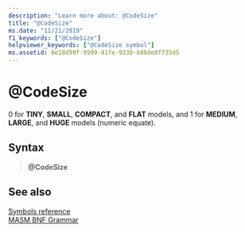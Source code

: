 ```yaml
---
description: "Learn more about: @CodeSize"
title: "@CodeSize"
ms.date: "11/21/2019"
f1_keywords: ["@CodeSize"]
helpviewer_keywords: ["@CodeSize symbol"]
ms.assetid: 6e18d99f-9999-41fe-9330-b80de8f735d5
---
```

# \@CodeSize

0 for **TINY**, **SMALL**, **COMPACT**, and **FLAT** models, and 1 for **MEDIUM**, **LARGE**, and **HUGE** models (numeric equate).

## Syntax

> **\@CodeSize**

## See also

[Symbols reference](symbols-reference.md)\
[MASM BNF Grammar](masm-bnf-grammar.md)
